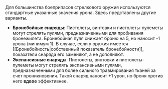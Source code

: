 Для большинства боеприпасов стрелкового оружия используются стандартные указанные значения урона. Здесь представлены другие варианты.

- **Бронебойные снаряды**: Пистолеты, винтовки и пистолеты-пулеметы могут стрелять пулями, предназначенными для пробивания бронежилета. Бронебойная пуля снижает броню на 5, но наносит -1 урона (минимум 1). В случае, если у оружия имеется [[Бронебойность|собственный показатель бронебойности]], показатели снаряда его заменяют, а не дополняют.
- **Экспансивные снаряды**: Пистолеты, винтовки и пистолеты-пулеметы могут стрелять экспансивными пулями, предназначенными для более сильного травмирования тканей за счет проникновения. Такой снаряд наносит +1 урон, но броня против него **вдвое** эффективнее.